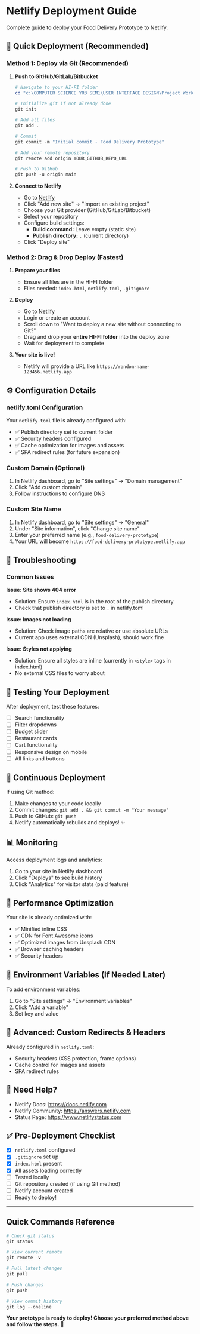 # Netlify Deployment Guide

Complete guide to deploy your Food Delivery Prototype to Netlify.

## 🚀 Quick Deployment (Recommended)

### Method 1: Deploy via Git (Recommended)

1. **Push to GitHub/GitLab/Bitbucket**
   ```powershell
   # Navigate to your HI-FI folder
   cd "c:\COMPUTER SCIENCE YR3 SEM1\USER INTERFACE DESIGN\Project Work\ReDesign\HI-FI"
   
   # Initialize git if not already done
   git init
   
   # Add all files
   git add .
   
   # Commit
   git commit -m "Initial commit - Food Delivery Prototype"
   
   # Add your remote repository
   git remote add origin YOUR_GITHUB_REPO_URL
   
   # Push to GitHub
   git push -u origin main
   ```

2. **Connect to Netlify**
   - Go to [Netlify](https://app.netlify.com)
   - Click "Add new site" → "Import an existing project"
   - Choose your Git provider (GitHub/GitLab/Bitbucket)
   - Select your repository
   - Configure build settings:
     - **Build command:** Leave empty (static site)
     - **Publish directory:** `.` (current directory)
   - Click "Deploy site"

### Method 2: Drag & Drop Deploy (Fastest)

1. **Prepare your files**
   - Ensure all files are in the HI-FI folder
   - Files needed: `index.html`, `netlify.toml`, `.gitignore`

2. **Deploy**
   - Go to [Netlify](https://app.netlify.com)
   - Login or create an account
   - Scroll down to "Want to deploy a new site without connecting to Git?"
   - Drag and drop your **entire HI-FI folder** into the deploy zone
   - Wait for deployment to complete

3. **Your site is live!**
   - Netlify will provide a URL like `https://random-name-123456.netlify.app`

## ⚙️ Configuration Details

### netlify.toml Configuration

Your `netlify.toml` file is already configured with:
- ✅ Publish directory set to current folder
- ✅ Security headers configured
- ✅ Cache optimization for images and assets
- ✅ SPA redirect rules (for future expansion)

### Custom Domain (Optional)

1. In Netlify dashboard, go to "Site settings" → "Domain management"
2. Click "Add custom domain"
3. Follow instructions to configure DNS

### Custom Site Name

1. In Netlify dashboard, go to "Site settings" → "General"
2. Under "Site information", click "Change site name"
3. Enter your preferred name (e.g., `food-delivery-prototype`)
4. Your URL will become `https://food-delivery-prototype.netlify.app`

## 🔧 Troubleshooting

### Common Issues

**Issue: Site shows 404 error**
- Solution: Ensure `index.html` is in the root of the publish directory
- Check that publish directory is set to `.` in netlify.toml

**Issue: Images not loading**
- Solution: Check image paths are relative or use absolute URLs
- Current app uses external CDN (Unsplash), should work fine

**Issue: Styles not applying**
- Solution: Ensure all styles are inline (currently in `<style>` tags in index.html)
- No external CSS files to worry about

## 📱 Testing Your Deployment

After deployment, test these features:
- [ ] Search functionality
- [ ] Filter dropdowns
- [ ] Budget slider
- [ ] Restaurant cards
- [ ] Cart functionality
- [ ] Responsive design on mobile
- [ ] All links and buttons

## 🔄 Continuous Deployment

If using Git method:
1. Make changes to your code locally
2. Commit changes: `git add . && git commit -m "Your message"`
3. Push to GitHub: `git push`
4. Netlify automatically rebuilds and deploys! ✨

## 📊 Monitoring

Access deployment logs and analytics:
1. Go to your site in Netlify dashboard
2. Click "Deploys" to see build history
3. Click "Analytics" for visitor stats (paid feature)

## 🎯 Performance Optimization

Your site is already optimized with:
- ✅ Minified inline CSS
- ✅ CDN for Font Awesome icons
- ✅ Optimized images from Unsplash CDN
- ✅ Browser caching headers
- ✅ Security headers

## 📝 Environment Variables (If Needed Later)

To add environment variables:
1. Go to "Site settings" → "Environment variables"
2. Click "Add a variable"
3. Set key and value

## 🚀 Advanced: Custom Redirects & Headers

Already configured in `netlify.toml`:
- Security headers (XSS protection, frame options)
- Cache control for images and assets
- SPA redirect rules

## 📧 Need Help?

- Netlify Docs: https://docs.netlify.com
- Netlify Community: https://answers.netlify.com
- Status Page: https://www.netlifystatus.com

## ✅ Pre-Deployment Checklist

- [x] `netlify.toml` configured
- [x] `.gitignore` set up
- [x] `index.html` present
- [x] All assets loading correctly
- [ ] Tested locally
- [ ] Git repository created (if using Git method)
- [ ] Netlify account created
- [ ] Ready to deploy!

---

## Quick Commands Reference

```powershell
# Check git status
git status

# View current remote
git remote -v

# Pull latest changes
git pull

# Push changes
git push

# View commit history
git log --oneline
```

**Your prototype is ready to deploy! Choose your preferred method above and follow the steps.** 🎉

